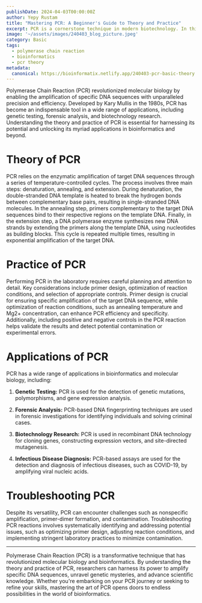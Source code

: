 ```yaml
---
publishDate: 2024-04-03T00:00:00Z
author: Yepy Rustam
title: "Mastering PCR: A Beginner's Guide to Theory and Practice"
excerpt: PCR is a cornerstone technique in modern biotechnology. In this comprehensive guide, we delve into the theory and practice of PCR, demystifying its principles and providing practical tips for success. Whether you're a newcomer to the world of bioinformatics or a seasoned researcher seeking to enhance your skills, this article will equip you with the knowledge and confidence to master PCR with ease.  
image: '~/assets/images/240403_blog_picture.jpeg'
category: Basic
tags:
  - polymerase chain reaction
  - bioinformatics
  - pcr theory
metadata:
  canonical: https://bioinformatix.netlify.app/240403-pcr-basic-theory
---
```


Polymerase Chain Reaction (PCR) revolutionized molecular biology by enabling the amplification of specific DNA sequences with unparalleled precision and efficiency. Developed by Kary Mullis in the 1980s, PCR has become an indispensable tool in a wide range of applications, including genetic testing, forensic analysis, and biotechnology research. Understanding the theory and practice of PCR is essential for harnessing its potential and unlocking its myriad applications in bioinformatics and beyond.

# Theory of PCR

PCR relies on the enzymatic amplification of target DNA sequences through a series of temperature-controlled cycles. The process involves three main steps: denaturation, annealing, and extension. During denaturation, the double-stranded DNA template is heated to break the hydrogen bonds between complementary base pairs, resulting in single-stranded DNA molecules. In the annealing step, primers complementary to the target DNA sequences bind to their respective regions on the template DNA. Finally, in the extension step, a DNA polymerase enzyme synthesizes new DNA strands by extending the primers along the template DNA, using nucleotides as building blocks. This cycle is repeated multiple times, resulting in exponential amplification of the target DNA.

# Practice of PCR

Performing PCR in the laboratory requires careful planning and attention to detail. Key considerations include primer design, optimization of reaction conditions, and selection of appropriate controls. Primer design is crucial for ensuring specific amplification of the target DNA sequence, while optimization of reaction conditions, such as annealing temperature and Mg2+ concentration, can enhance PCR efficiency and specificity. Additionally, including positive and negative controls in the PCR reaction helps validate the results and detect potential contamination or experimental errors.

# Applications of PCR

PCR has a wide range of applications in bioinformatics and molecular biology, including:

1. **Genetic Testing:** PCR is used for the detection of genetic mutations, polymorphisms, and gene expression analysis.

2. **Forensic Analysis:** PCR-based DNA fingerprinting techniques are used in forensic investigations for identifying individuals and solving criminal cases.

3. **Biotechnology Research:** PCR is used in recombinant DNA technology for cloning genes, constructing expression vectors, and site-directed mutagenesis.

4. **Infectious Disease Diagnosis:** PCR-based assays are used for the detection and diagnosis of infectious diseases, such as COVID-19, by amplifying viral nucleic acids.

# Troubleshooting PCR

Despite its versatility, PCR can encounter challenges such as nonspecific amplification, primer-dimer formation, and contamination. Troubleshooting PCR reactions involves systematically identifying and addressing potential issues, such as optimizing primer design, adjusting reaction conditions, and implementing stringent laboratory practices to minimize contamination.

***

Polymerase Chain Reaction (PCR) is a transformative technique that has revolutionized molecular biology and bioinformatics. By understanding the theory and practice of PCR, researchers can harness its power to amplify specific DNA sequences, unravel genetic mysteries, and advance scientific knowledge. Whether you're embarking on your PCR journey or seeking to refine your skills, mastering the art of PCR opens doors to endless possibilities in the world of bioinformatics.
